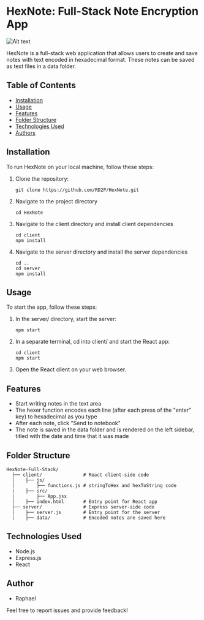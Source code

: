 # HexNote: Full-Stack Note Encryption App

![Alt text](image.png)

HexNote is a full-stack web application that allows users to create and save notes with text encoded in hexadecimal format. These notes can be saved as text files in a data folder.

## Table of Contents

- [Installation](#installation)
- [Usage](#usage)
- [Features](#features)
- [Folder Structure](#folder-structure)
- [Technologies Used](#technologies-used)
- [Authors](#authors)

## Installation

To run HexNote on your local machine, follow these steps:

1. Clone the repository:

   ```shell
   git clone https://github.com/RD2P/HexNote.git
2. Navigate to the project directory

   ```shell
   cd HexNote
3. Navigate to the client directory and install client dependencies

    ```shell
    cd client
    npm install
4. Navigate to the server directory and install the server dependencies

    ```shell
    cd ..
    cd server
    npm install
## Usage

To start the app, follow these steps:

1. In the server/ directory, start the server:

    ```shell
    npm start
2. In a separate terminal, cd into client/ and start the React app:

    ```shell
    cd client
    npm start
3. Open the React client on your web browser.

## Features
- Start writing notes in the text area
- The hexer function encodes each line (after each press of the "enter" key) to hexadecimal as you type
- After each note, click "Send to notebook"
- The note is saved in the data folder and is rendered on the left sidebar, titled with the date and time that it was made
## Folder Structure
    HexNote-Full-Stack/
      ├── client/               # React client-side code
      |    ├── js/
      |        ├── functions.js # stringToHex and hexToString code
      |    ├── src/
      |        ├── App.jsx
      |    ├── index.html       # Entry point for React app
      ├── server/               # Express server-side code
      |    ├── server.js        # Entry point for the server
      |    ├── data/            # Encoded notes are saved here
## Technologies Used
- Node.js
- Express.js
- React
## Author
- Raphael

Feel free to report issues and provide feedback!